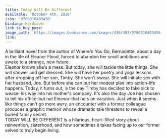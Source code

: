 ```yaml
---
title: Today Will Be Different
available: 'October 4th, 2016'
isbn: '9780316403436'
binding: Hardcover
link_to_buy_page:
image_path: 'https://images.booksense.com/images/436/403/9780316403436.jpg'
link:
---
```



A brilliant novel from the author of Where'd You Go, Bernadette, about a day in the life of Eleanor Flood, forced to abandon her small ambitions and awake to a strange, new future.&nbsp;
<br>Eleanor knows she's a mess. But today, she will tackle the little things. She will shower and get dressed. She will have her poetry and yoga lessons after dropping off her son, Timby. She won't swear. She will initiate sex with her husband, Joe. But before she can put her modest plan into action-life happens. Today, it turns out, is the day Timby has decided to fake sick to weasel his way into his mother's company. It's also the day Joe has chosen to tell his office-but not Eleanor-that he's on vacation. Just when it seems like things can't go more awry, an encounter with a former colleague produces a graphic memoir whose dramatic tale threatens to reveal a buried family secret.&nbsp;
<br>TODAY WILL BE DIFFERENT is a hilarious, heart-filled story about reinvention, sisterhood, and how sometimes it takes facing up to our former selves to truly begin living.